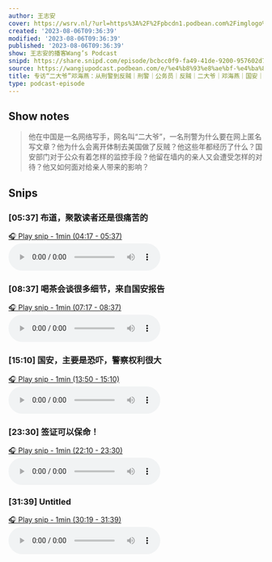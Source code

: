 ```yaml
---
author: 王志安
cover: https://wsrv.nl/?url=https%3A%2F%2Fpbcdn1.podbean.com%2Fimglogo%2Fimage-logo%2F14618240%2F2023080510250115.jpeg&w=200&h=200
created: '2023-08-06T09:36:39'
modified: '2023-08-06T09:36:39'
published: '2023-08-06T09:36:39'
show: 王志安的播客Wang’s Podcast
snipd: https://share.snipd.com/episode/bcbcc0f9-fa49-41de-9200-957602d7af86
source: https://wangjupodcast.podbean.com/e/%e4%b8%93%e8%ae%bf-%e4%ba%8c%e5%a4%a7%e7%88%b7-%e9%82%93%e6%b5%b7%e7%87%95%ef%bc%9a%e4%bb%8e%e5%88%91%e8%ad%a6%e5%88%b0/
title: 专访“二大爷”邓海燕：从刑警到反贼｜刑警｜公务员｜反贼｜二大爷｜邓海燕｜国安｜监控｜边控｜政治庇护｜移民｜王局播客20230804
type: podcast-episode
---
```



## Show notes
> 他在中国是一名网络写手，网名叫“二大爷”，一名刑警为什么要在网上匿名写文章？他为什么会离开体制去美国做了反贼？他这些年都经历了什么？国安部门对于公众有着怎样的监控手段？他留在墙内的亲人又会遭受怎样的对待？他又如何面对给亲人带来的影响？

## Snips
### [05:37] 布道，聚散读者还是很痛苦的
[🎧 Play snip - 1min️ (04:17 - 05:37)](https://share.snipd.com/snip/f91e6b98-9689-4c49-a8f8-2d8abefb55aa)
<audio controls> <source src="https://mcdn.podbean.com/mf/web/zqyxm7/_-_6488b.mp3#t=04:17,05:37"> </audio>
### [08:37] 喝茶会谈很多细节，来自国安报告
[🎧 Play snip - 1min️ (07:17 - 08:37)](https://share.snipd.com/snip/2fa7e21d-95f2-4f42-a173-2ee439315ea4)
<audio controls> <source src="https://mcdn.podbean.com/mf/web/zqyxm7/_-_6488b.mp3#t=07:17,08:37"> </audio>
### [15:10] 国安，主要是恐吓，警察权利很大
[🎧 Play snip - 1min️ (13:50 - 15:10)](https://share.snipd.com/snip/e5c0f9bb-86ee-4167-8a7e-28518bcf32c4)
<audio controls> <source src="https://mcdn.podbean.com/mf/web/zqyxm7/_-_6488b.mp3#t=13:50,15:10"> </audio>
### [23:30] 签证可以保命！
[🎧 Play snip - 1min️ (22:10 - 23:30)](https://share.snipd.com/snip/d620b180-93a3-405d-b842-b9f8a14db1ab)
<audio controls> <source src="https://mcdn.podbean.com/mf/web/zqyxm7/_-_6488b.mp3#t=22:10,23:30"> </audio>
### [31:39] Untitled
[🎧 Play snip - 1min️ (30:19 - 31:39)](https://share.snipd.com/snip/50740bd7-7f9f-4ad8-96d0-6d9a5b17a7db)
<audio controls> <source src="https://mcdn.podbean.com/mf/web/zqyxm7/_-_6488b.mp3#t=30:19,31:39"> </audio>
